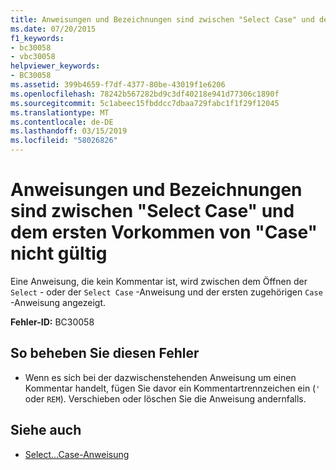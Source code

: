 ```yaml
---
title: Anweisungen und Bezeichnungen sind zwischen "Select Case" und dem ersten Vorkommen von "Case" nicht gültig
ms.date: 07/20/2015
f1_keywords:
- bc30058
- vbc30058
helpviewer_keywords:
- BC30058
ms.assetid: 399b4659-f7df-4377-80be-43019f1e6206
ms.openlocfilehash: 78242b567282bd9c3df40218e941d77306c1890f
ms.sourcegitcommit: 5c1abeec15fbddcc7dbaa729fabc1f1f29f12045
ms.translationtype: MT
ms.contentlocale: de-DE
ms.lasthandoff: 03/15/2019
ms.locfileid: "58026826"
---
```

# <a name="statements-and-labels-are-not-valid-between-select-case-and-first-case"></a>Anweisungen und Bezeichnungen sind zwischen "Select Case" und dem ersten Vorkommen von "Case" nicht gültig
Eine Anweisung, die kein Kommentar ist, wird zwischen dem Öffnen der `Select` - oder der `Select Case` -Anweisung und der ersten zugehörigen `Case` -Anweisung angezeigt.  
  
 **Fehler-ID:** BC30058  
  
## <a name="to-correct-this-error"></a>So beheben Sie diesen Fehler  
  
-   Wenn es sich bei der dazwischenstehenden Anweisung um einen Kommentar handelt, fügen Sie davor ein Kommentartrennzeichen ein (`'` oder `REM`). Verschieben oder löschen Sie die Anweisung andernfalls.  
  
## <a name="see-also"></a>Siehe auch

- [Select...Case-Anweisung](../../visual-basic/language-reference/statements/select-case-statement.md)

